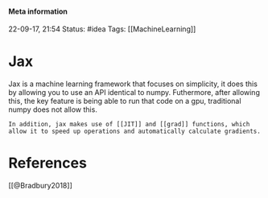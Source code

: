 #### Meta information
22-09-17, 21:54
Status: #idea
Tags: [[MachineLearning]]





# Jax

Jax is a machine learning framework that focuses on simplicity, it does this by allowing you to use an API identical to numpy. Futhermore, after allowing this, the key feature is being able to run that code on a gpu, traditional numpy does not allow this.

```ad-important
In addition, jax makes use of [[JIT]] and [[grad]] functions, which allow it to speed up operations and automatically calculate gradients.
```







# References
[[@Bradbury2018]]